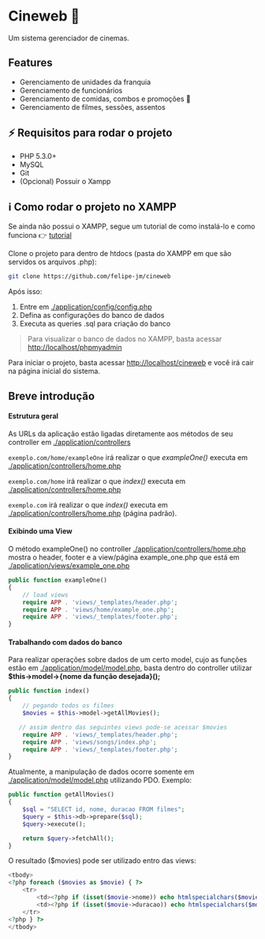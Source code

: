 # Cineweb :movie_camera:

Um sistema gerenciador de cinemas.

## Features

- Gerenciamento de unidades da franquia
- Gerenciamento de funcionários
- Gerenciamento de comidas, combos e promoções :chocolate_bar:
- Gerenciamento de filmes, sessões, assentos

## :zap: Requisitos para rodar o projeto

- PHP 5.3.0+
- MySQL
- Git
- (Opcional) Possuir o Xampp

## :information_source: Como rodar o projeto no XAMPP

Se ainda não possui o XAMPP, segue um tutorial de como instalá-lo e como funciona :point_right: [tutorial](https://www.youtube.com/watch?v=L-0prC44hbY)

Clone o projeto para dentro de htdocs (pasta do XAMPP em que são servidos os arquivos .php):

```bash
git clone https://github.com/felipe-jm/cineweb
```

Após isso:

1. Entre em [./application/config/config.php](./application/config/config.php)
2. Defina as configurações do banco de dados
3. Executa as queries .sql para criação do banco

> Para visualizar o banco de dados no XAMPP, basta acessar [http://localhost/phpmyadmin](http://localhost/phpmyadmin)

Para iniciar o projeto, basta acessar [http://localhost/cineweb](http://localhost/cineweb) e você irá cair na página inicial do sistema.

## Breve introdução

#### Estrutura geral

As URLs da aplicação estão ligadas diretamente aos métodos de seu controller em [./application/controllers](./application/controllers)

`exemplo.com/home/exampleOne` irá realizar o que _exampleOne()_ executa em [./application/controllers/home.php](./application/controllers/home.php)

`exemplo.com/home` irá realizar o que _index()_ executa em [./application/controllers/home.php](./application/controllers/home.php)

`exemplo.com` irá realizar o que _index()_ executa em [./application/controllers/home.php](./application/controllers/home.php) (página padrão).

#### Exibindo uma View

O método exampleOne() no controller [./application/controllers/home.php](./application/controllers/home.php) mostra o header, footer e a view/página example_one.php que está em [./application/views/example_one.php](./application/views/example_one.php)

```php
public function exampleOne()
{
    // load views
    require APP . 'views/_templates/header.php';
    require APP . 'views/home/example_one.php';
    require APP . 'views/_templates/footer.php';
}
```

#### Trabalhando com dados do banco

Para realizar operações sobre dados de um certo model, cujo as funções estão em [./application/model/model.php](./application/model/model.php), basta dentro do controller utilizar **$this->model->{nome da função desejada}();**

```php
public function index()
{
    // pegando todos os filmes
    $movies = $this->model->getAllMovies();

   // assim dentro das seguintes views pode-se acessar $movies
    require APP . 'views/_templates/header.php';
    require APP . 'views/songs/index.php';
    require APP . 'views/_templates/footer.php';
}
```

Atualmente, a manipulação de dados ocorre somente em [./application/model/model.php](./application/model/model.php) utilizando PDO. Exemplo:

```php
public function getAllMovies()
{
    $sql = "SELECT id, nome, duracao FROM filmes";
    $query = $this->db->prepare($sql);
    $query->execute();

    return $query->fetchAll();
}
```

O resultado ($movies) pode ser utilizado entro das views:

```php
<tbody>
<?php foreach ($movies as $movie) { ?>
    <tr>
        <td><?php if (isset($movie->nome)) echo htmlspecialchars($movie->nome, ENT_QUOTES, 'UTF-8'); ?></td>
        <td><?php if (isset($movie->duracao)) echo htmlspecialchars($movie->duracao, ENT_QUOTES, 'UTF-8'); ?></td>
    </tr>
<?php } ?>
</tbody>
```
